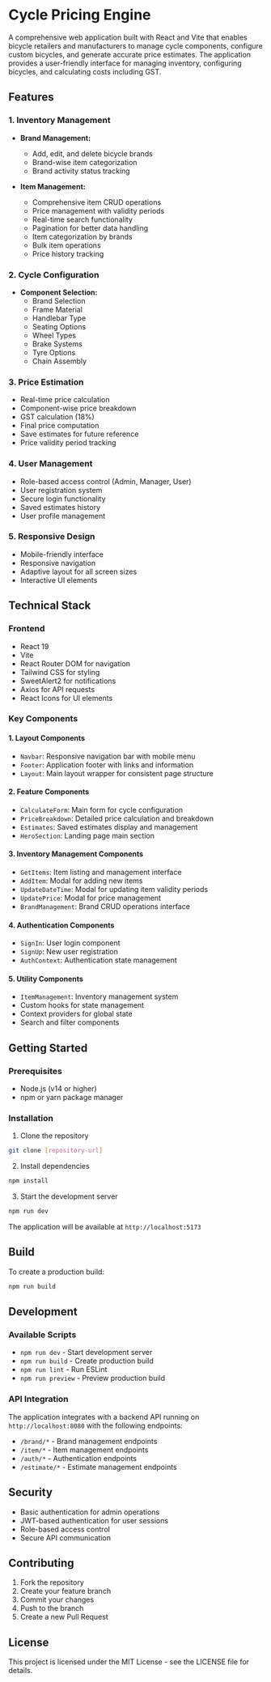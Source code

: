 # Cycle Pricing Engine

A comprehensive web application built with React and Vite that enables bicycle retailers and manufacturers to manage cycle components, configure custom bicycles, and generate accurate price estimates. The application provides a user-friendly interface for managing inventory, configuring bicycles, and calculating costs including GST.

## Features

### 1. Inventory Management
- **Brand Management:**
  - Add, edit, and delete bicycle brands
  - Brand-wise item categorization
  - Brand activity status tracking

- **Item Management:**
  - Comprehensive item CRUD operations
  - Price management with validity periods
  - Real-time search functionality
  - Pagination for better data handling
  - Item categorization by brands
  - Bulk item operations
  - Price history tracking

### 2. Cycle Configuration
- **Component Selection:**
  - Brand Selection
  - Frame Material
  - Handlebar Type
  - Seating Options
  - Wheel Types
  - Brake Systems
  - Tyre Options
  - Chain Assembly

### 3. Price Estimation
- Real-time price calculation
- Component-wise price breakdown
- GST calculation (18%)
- Final price computation
- Save estimates for future reference
- Price validity period tracking

### 4. User Management
- Role-based access control (Admin, Manager, User)
- User registration system
- Secure login functionality
- Saved estimates history
- User profile management

### 5. Responsive Design
- Mobile-friendly interface
- Responsive navigation
- Adaptive layout for all screen sizes
- Interactive UI elements

## Technical Stack

### Frontend
- React 19
- Vite
- React Router DOM for navigation
- Tailwind CSS for styling
- SweetAlert2 for notifications
- Axios for API requests
- React Icons for UI elements

### Key Components

#### 1. Layout Components
- `Navbar`: Responsive navigation bar with mobile menu
- `Footer`: Application footer with links and information
- `Layout`: Main layout wrapper for consistent page structure

#### 2. Feature Components
- `CalculateForm`: Main form for cycle configuration
- `PriceBreakdown`: Detailed price calculation and breakdown
- `Estimates`: Saved estimates display and management
- `HeroSection`: Landing page main section

#### 3. Inventory Management Components
- `GetItems`: Item listing and management interface
- `AddItem`: Modal for adding new items
- `UpdateDateTime`: Modal for updating item validity periods
- `UpdatePrice`: Modal for price management
- `BrandManagement`: Brand CRUD operations interface

#### 4. Authentication Components
- `SignIn`: User login component
- `SignUp`: New user registration
- `AuthContext`: Authentication state management

#### 5. Utility Components
- `ItemManagement`: Inventory management system
- Custom hooks for state management
- Context providers for global state
- Search and filter components

## Getting Started

### Prerequisites
- Node.js (v14 or higher)
- npm or yarn package manager

### Installation
1. Clone the repository
```bash
git clone [repository-url]
```

2. Install dependencies
```bash
npm install
```

3. Start the development server
```bash
npm run dev
```

The application will be available at `http://localhost:5173`

## Build

To create a production build:
```bash
npm run build
```

## Development

### Available Scripts
- `npm run dev` - Start development server
- `npm run build` - Create production build
- `npm run lint` - Run ESLint
- `npm run preview` - Preview production build

### API Integration
The application integrates with a backend API running on `http://localhost:8080` with the following endpoints:
- `/brand/*` - Brand management endpoints
- `/item/*` - Item management endpoints
- `/auth/*` - Authentication endpoints
- `/estimate/*` - Estimate management endpoints

## Security
- Basic authentication for admin operations
- JWT-based authentication for user sessions
- Role-based access control
- Secure API communication

## Contributing
1. Fork the repository
2. Create your feature branch
3. Commit your changes
4. Push to the branch
5. Create a new Pull Request

## License
This project is licensed under the MIT License - see the LICENSE file for details.
